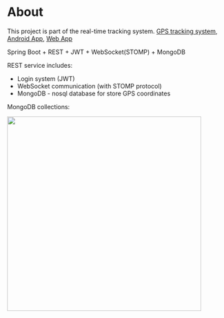 # About

This project is part of the real-time tracking system. 
[GPS tracking system](), [Android App](), [Web App]()

Spring Boot + REST + JWT + WebSocket(STOMP) + MongoDB

REST service includes:
- Login system (JWT)
- WebSocket communication (with STOMP protocol)
- MongoDB - nosql database for store GPS coordinates 

MongoDB collections:

<img src="https://radd.github.io/other/images/mongodb_schema.jpg" width="450" >


